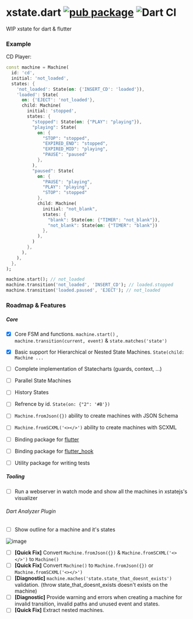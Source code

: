 # xstate.dart [![pub package](https://img.shields.io/pub/v/xstate.svg)](https://pub.dev/packages/xstate) ![Dart CI](https://github.com/sahandevs/xstate.dart/workflows/Dart%20CI/badge.svg)
WIP xstate for dart &amp; flutter

### Example
CD Player:

```dart
const machine = Machine(
  id: 'cd',
  initial: 'not_loaded',
  states: {
    'not_loaded': State(on: {'INSERT_CD': 'loaded'}),
    'loaded': State(
      on: {'EJECT': 'not_loaded'},
      child: Machine(
        initial: 'stopped',
        states: {
          "stopped": State(on: {"PLAY": "playing"}),
          "playing": State(
            on: {
              "STOP": "stopped",
              "EXPIRED_END": "stopped",
              "EXPIRED_MID": "playing",
              "PAUSE": "paused"
            },
          ),
          "paused": State(
            on: {
              "PAUSE": "playing",
              "PLAY": "playing",
              "STOP": "stopped"
            },
            child: Machine(
              initial: "not_blank",
              states: {
                "blank": State(on: {"TIMER": "not_blank"}),
                "not_blank": State(on: {"TIMER": "blank"})
              },
            ),
          )
        },
      ),
    ),
  },
);

machine.start(); // not_loaded
machine.transition('not_loaded', 'INSERT_CD'); // loaded.stopped
machine.transition('loaded.paused', 'EJECT'); // not_loaded
```

### Roadmap & Features

##### Core

- [x] Core FSM and functions. `machine.start()` , `machine.transition(current, event)` & `state.matches('state')`
- [x] Basic support for Hierarchical or Nested State Machines. `State(child: Machine ...`
- [ ] Complete implementation of Statecharts (guards, context, ...)
- [ ] Parallel State Machines
- [ ] History States
- [ ] Refrence by id. `State(on: {"2": '#B'})`
- [ ] `Machine.fromJson({})` ability to create machines with JSON Schema
- [ ] `Machine.fromSCXML('<></>')` ability to create machines with SCXML
- [ ] Binding package for [flutter](https://github.com/flutter/flutter)
- [ ] Binding package for [flutter_hook](https://github.com/rrousselGit/flutter_hooks)
- [ ] Utility package for writing tests


##### Tooling
- [ ] Run a webserver in watch mode and show all the machines in xstatejs's visualizer
###### Dart Analyzer Plugin
- [ ] Show outline for a machine and it's states

![image](https://user-images.githubusercontent.com/1113944/74012163-d119a280-499e-11ea-8256-a8ad74b40501.png)

- [ ] __[Quick Fix]__ Convert `Machine.fromJson({})` & `Machine.fromSCXML('<></>')` to `Machine()`
- [ ] __[Quick Fix]__ Convert `Machine()` to `Machine.fromJson({})` or `Machine.fromSCXML('<></>')`
- [ ] __[Diagnostic]__ `machine.maches('state.state_that_doesnt_exists')` validation. (throw state_that_doesnt_exists doesn't exists on the machine)
- [ ] __[Diagnostic]__ Provide warning and errors when creating a machine for invalid transition, invalid paths and unused event and states.
- [ ] __[Quick Fix]__ Extract nested machines.

